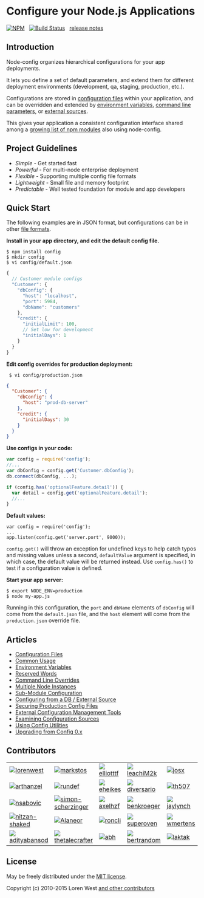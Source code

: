 Configure your Node.js Applications
===================================

[![NPM](https://nodei.co/npm/config.svg?downloads=true&downloadRank=true)](https://nodei.co/npm/config/)&nbsp;&nbsp;
[![Build Status](https://secure.travis-ci.org/lorenwest/node-config.svg?branch=master)](https://travis-ci.org/lorenwest/node-config)&nbsp;&nbsp;
[release notes](https://github.com/lorenwest/node-config/blob/master/History.md)

Introduction
------------

Node-config organizes hierarchical configurations for your app deployments.

It lets you define a set of default parameters,
and extend them for different deployment environments (development, qa,
staging, production, etc.).

Configurations are stored in [configuration files](https://github.com/lorenwest/node-config/wiki/Configuration-Files) within your application, and can be overridden and extended by [environment variables](https://github.com/lorenwest/node-config/wiki/Environment-Variables),
 [command line parameters](https://github.com/lorenwest/node-config/wiki/Command-Line-Overrides), or [external sources](https://github.com/lorenwest/node-config/wiki/Configuring-from-an-External-Source).

This gives your application a consistent configuration interface shared among a
[growing list of npm modules](https://www.npmjs.org/browse/depended/config) also using node-config.

Project Guidelines
------------------

* *Simple* - Get started fast
* *Powerful* - For multi-node enterprise deployment
* *Flexible* - Supporting multiple config file formats
* *Lightweight* - Small file and memory footprint
* *Predictable* - Well tested foundation for module and app developers

Quick Start
---------------
The following examples are in JSON format, but configurations can be in other [file formats](https://github.com/lorenwest/node-config/wiki/Configuration-Files#file-formats).

**Install in your app directory, and edit the default config file.**

```shell
$ npm install config
$ mkdir config
$ vi config/default.json
```
```js
{
  // Customer module configs
  "Customer": {
    "dbConfig": {
      "host": "localhost",
      "port": 5984,
      "dbName": "customers"
    },
    "credit": {
      "initialLimit": 100,
      // Set low for development
      "initialDays": 1
    }
  }
}
```

**Edit config overrides for production deployment:**

```shell
 $ vi config/production.json
```

```json
{
  "Customer": {
    "dbConfig": {
      "host": "prod-db-server"
    },
    "credit": {
      "initialDays": 30
    }
  }
}
```

**Use configs in your code:**

```js
var config = require('config');
//...
var dbConfig = config.get('Customer.dbConfig');
db.connect(dbConfig, ...);

if (config.has('optionalFeature.detail')) {
  var detail = config.get('optionalFeature.detail');
  //...
}
```

**Default values:**

    var config = require('config');
    ...
    app.listen(config.get('server.port', 9000));

`config.get()` will throw an exception for undefined keys to help catch typos and missing values unless a second, `defaultValue` argument is specified, in which case, the default value will be returned instead.
Use `config.has()` to test if a configuration value is defined.

**Start your app server:**

```shell
$ export NODE_ENV=production
$ node my-app.js
```

Running in this configuration, the `port` and `dbName` elements of `dbConfig`
will come from the `default.json` file, and the `host` element will
come from the `production.json` override file.

Articles
--------

* [Configuration Files](https://github.com/lorenwest/node-config/wiki/Configuration-Files)
* [Common Usage](https://github.com/lorenwest/node-config/wiki/Common-Usage)
* [Environment Variables](https://github.com/lorenwest/node-config/wiki/Environment-Variables)
* [Reserved Words](https://github.com/lorenwest/node-config/wiki/Reserved-Words)
* [Command Line Overrides](https://github.com/lorenwest/node-config/wiki/Command-Line-Overrides)
* [Multiple Node Instances](https://github.com/lorenwest/node-config/wiki/Multiple-Node-Instances)
* [Sub-Module Configuration](https://github.com/lorenwest/node-config/wiki/Sub-Module-Configuration)
* [Configuring from a DB / External Source](https://github.com/lorenwest/node-config/wiki/Configuring-from-an-External-Source)
* [Securing Production Config Files](https://github.com/lorenwest/node-config/wiki/Securing-Production-Config-Files)
* [External Configuration Management Tools](https://github.com/lorenwest/node-config/wiki/External-Configuration-Management-Tools)
* [Examining Configuration Sources](https://github.com/lorenwest/node-config/wiki/Examining-Configuration-Sources)
* [Using Config Utilities](https://github.com/lorenwest/node-config/wiki/Using-Config-Utilities)
* [Upgrading from Config 0.x](https://github.com/lorenwest/node-config/wiki/Upgrading-From-Config-0.x)

Contributors
------------
<table id="contributors"><tr><td><img src=https://avatars.githubusercontent.com/u/373538?v=3><a href="https://github.com/lorenwest">lorenwest</a></td><td><img src=https://avatars.githubusercontent.com/u/25829?v=3><a href="https://github.com/markstos">markstos</a></td><td><img src=https://avatars.githubusercontent.com/u/447151?v=3><a href="https://github.com/elliotttf">elliotttf</a></td><td><img src=https://avatars.githubusercontent.com/u/66902?v=3><a href="https://github.com/leachiM2k">leachiM2k</a></td><td><img src=https://avatars.githubusercontent.com/u/791137?v=3><a href="https://github.com/josx">josx</a></td><td><img src=https://avatars.githubusercontent.com/u/133277?v=3><a href="https://github.com/enyo">enyo</a></td></tr><tr><td><img src=https://avatars.githubusercontent.com/u/1077378?v=3><a href="https://github.com/arthanzel">arthanzel</a></td><td><img src=https://avatars.githubusercontent.com/u/2675698?v=3><a href="https://github.com/rundef">rundef</a></td><td><img src=https://avatars.githubusercontent.com/u/1656140?v=3><a href="https://github.com/eheikes">eheikes</a></td><td><img src=https://avatars.githubusercontent.com/u/355800?v=3><a href="https://github.com/diversario">diversario</a></td><td><img src=https://avatars.githubusercontent.com/u/138707?v=3><a href="https://github.com/th507">th507</a></td><td><img src=https://avatars.githubusercontent.com/u/506460?v=3><a href="https://github.com/Osterjour">Osterjour</a></td></tr><tr><td><img src=https://avatars.githubusercontent.com/u/842998?v=3><a href="https://github.com/nsabovic">nsabovic</a></td><td><img src=https://avatars.githubusercontent.com/u/2529835?v=3><a href="https://github.com/simon-scherzinger">simon-scherzinger</a></td><td><img src=https://avatars.githubusercontent.com/u/175627?v=3><a href="https://github.com/axelhzf">axelhzf</a></td><td><img src=https://avatars.githubusercontent.com/u/7782055?v=3><a href="https://github.com/benkroeger">benkroeger</a></td><td><img src=https://avatars.githubusercontent.com/u/1246875?v=3><a href="https://github.com/jaylynch">jaylynch</a></td><td><img src=https://avatars.githubusercontent.com/u/145742?v=3><a href="https://github.com/jberrisch">jberrisch</a></td></tr><tr><td><img src=https://avatars.githubusercontent.com/u/1918551?v=3><a href="https://github.com/nitzan-shaked">nitzan-shaked</a></td><td><img src=https://avatars.githubusercontent.com/u/3058150?v=3><a href="https://github.com/Alaneor">Alaneor</a></td><td><img src=https://avatars.githubusercontent.com/u/498929?v=3><a href="https://github.com/roncli">roncli</a></td><td><img src=https://avatars.githubusercontent.com/u/1355559?v=3><a href="https://github.com/superoven">superoven</a></td><td><img src=https://avatars.githubusercontent.com/u/54934?v=3><a href="https://github.com/wmertens">wmertens</a></td><td><img src=https://avatars.githubusercontent.com/u/4425455?v=3><a href="https://github.com/ncuillery">ncuillery</a></td></tr><tr><td><img src=https://avatars.githubusercontent.com/u/618330?v=3><a href="https://github.com/adityabansod">adityabansod</a></td><td><img src=https://avatars.githubusercontent.com/u/270632?v=3><a href="https://github.com/thetalecrafter">thetalecrafter</a></td><td><img src=https://avatars.githubusercontent.com/u/16861?v=3><a href="https://github.com/abh">abh</a></td><td><img src=https://avatars.githubusercontent.com/u/57770?v=3><a href="https://github.com/bertrandom">bertrandom</a></td><td><img src=https://avatars.githubusercontent.com/u/959858?v=3><a href="https://github.com/laktak">laktak</a></td><td><img src=https://avatars.githubusercontent.com/u/157303?v=3><a href="https://github.com/cmcculloh">cmcculloh</a></td></tr></table>

License
-------

May be freely distributed under the [MIT license](https://raw.githubusercontent.com/lorenwest/node-config/master/LICENSE).

Copyright (c) 2010-2015 Loren West
[and other contributors](https://github.com/lorenwest/node-config/graphs/contributors)
